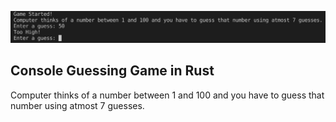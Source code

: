 ![image](./image.png)

## Console Guessing Game in Rust

Computer thinks of a number between 1 and 100 and you have to guess that number using atmost 7 guesses.
